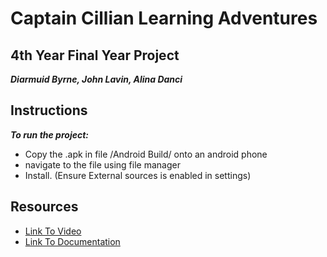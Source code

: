 # Captain Cillian Learning Adventures
## 4th Year Final Year Project

***Diarmuid Byrne, John Lavin, Alina Danci***

## Instructions
***To run the project:***
- Copy the .apk in file /Android Build/  onto an android phone
- navigate to the file using file manager
- Install. (Ensure External sources is enabled in settings)

## Resources
- [Link To Video](https://www.youtube.com/watch?v=8hnT8ARK0NA)
- [Link To Documentation](https://github.com/AliLigi/ProjectDocumentation)

